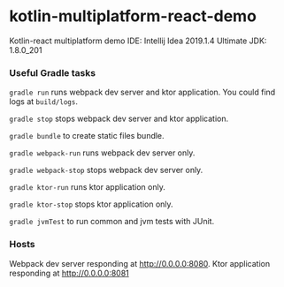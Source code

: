 # kotlin-multiplatform-react-demo

Kotlin-react multiplatform demo
IDE: Intellij Idea 2019.1.4 Ultimate
JDK: 1.8.0_201

### Useful Gradle tasks
`gradle run` runs webpack dev server and ktor application. You could find logs at `build/logs`.

`gradle stop` stops webpack dev server and ktor application.

`gradle bundle` to create static files bundle.

`gradle webpack-run` runs webpack dev server only.

`gradle webpack-stop` stops webpack dev server only.

`gradle ktor-run` runs ktor application only.

`gradle ktor-stop` stops ktor application only.

`gradle jvmTest` to run common and jvm tests with JUnit.

### Hosts
Webpack dev server responding at http://0.0.0.0:8080. Ktor application responding at http://0.0.0.0:8081
